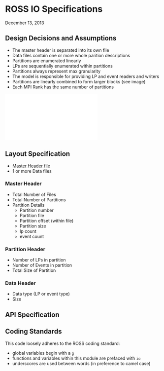 
# ROSS IO Specifications

December 13, 2013

## Design Decisions and Assumptions

- The master header is separated into its own file
- Data files contain one or more whole parition descriptions
- Partitions are enumerated linearly
- LPs are sequentially enumerated within partitions
- Partitions always represent max granularity
- The model is responsible for providing LP and event readers and writers
- Partitions are linearly combined to form larger blocks (see image)
- Each MPI Rank has the same number of partitions

![Linear Partition Combinations](partitions.pdf)

## Layout Specification

- [Master Header file](#Master_Header)
- 1 or more Data files

### Master Header

- Total Number of Files
- Total Number of Partitions
- Partition Details
    - Partition number
    - Partition file
    - Partition offset (within file)
    - Partition size
    - lp count
    - event count

### Partition Header

- Number of LPs in partition
- Number of Events in partition
- Total Size of Partition

### Data Header

- Data type (LP or event type)
- Size

## API Specification


## Coding Standards

This code loosely adheres to the ROSS coding standard:

- global variables begin with a `g`
- functions and variables within this module are prefaced with `io`
- underscores are used between words (in preference to camel case)

